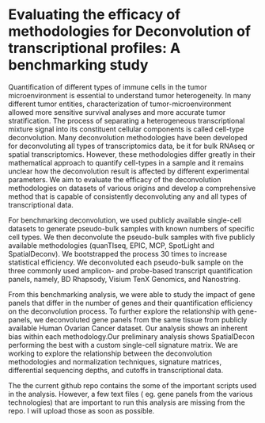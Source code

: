 
# Evaluating the efficacy of methodologies for Deconvolution of transcriptional profiles: A benchmarking study
Quantification of different types of immune cells in the tumor microenvironment is essential to understand tumor heterogeneity. In many different tumor entities, characterization of tumor-microenvironment allowed more sensitive survival analyses and more accurate tumor stratification. The process of separating a heterogeneous transcriptional mixture signal into its constituent cellular components is called cell-type deconvolution. Many deconvolution methodologies have been developed for deconvoluting all types of transcriptomics data, be it for bulk RNAseq or spatial transcriptomics. However, these methodologies differ greatly in their mathematical approach to quantify cell-types in a sample and it remains unclear how the deconvolution result is affected by different experimental parameters. We aim to evaluate the efficacy of the deconvolution methodologies on datasets of various origins and develop a comprehensive method that is capable of consistently deconvoluting any and all types of transcriptional data.

For benchmarking deconvolution, we used publicly available single-cell datasets to generate pseudo-bulk samples with known numbers of specific cell types. We then deconvolute the pseudo-bulk samples with five publicly available methodologies (quanTIseq, EPIC, MCP, SpotLight and SpatialDeconv). We bootstrapped the process 30 times to increase statistical efficiency. We deconvoluted each pseudo-bulk sample on the three commonly used  amplicon- and probe-based transcript quantification panels, namely, BD Rhapsody, Visium TenX Genomics, and Nanostring.

From this benchmarking analysis, we were able to study the impact of gene panels that differ in the number of genes and their quantification efficiency on the deconvolution process. To further explore the relationship with gene-panels, we deconvoluted gene panels from the same tissue from publicly available Human Ovarian Cancer dataset. Our analysis shows an inherent bias within each methodology.Our preliminary analysis shows SpatialDecon performing the best with a custom single-cell signature matrix. We are working to explore the relationship between the deconvolution methodologies and normalization techniques, signature matrices, differential sequencing depths, and cutoffs in transcriptional data. 

The the current github repo contains the some of the important scripts used in the analysis. However, a few text files ( eg. gene panels from the various technologies) that are important to run this analysis are missing from the repo. I will upload those as soon as possible.